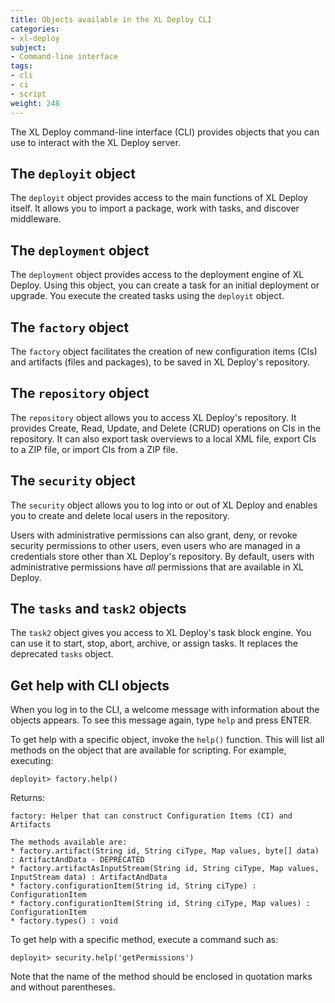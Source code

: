 ```yaml
---
title: Objects available in the XL Deploy CLI
categories:
- xl-deploy
subject:
- Command-line interface
tags:
- cli
- ci
- script
weight: 248
---
```


The XL Deploy command-line interface (CLI) provides objects that you can use to interact with the XL Deploy server.

## The `deployit` object

The `deployit` object provides access to the main functions of XL Deploy itself. It allows you to import a package, work with tasks, and discover middleware.

## The `deployment` object

The `deployment` object provides access to the deployment engine of XL Deploy. Using this object, you can create a task for an initial deployment or upgrade. You execute the created tasks using the `deployit` object.

## The `factory` object

The `factory` object facilitates the creation of new configuration items (CIs) and artifacts (files and packages), to be saved in XL Deploy's repository.

## The `repository` object

The `repository` object allows you to access XL Deploy's repository. It provides Create, Read, Update, and Delete (CRUD) operations on CIs in the repository. It can also export task overviews to a local XML file, export CIs to a ZIP file, or import CIs from a ZIP file.

## The `security` object

The `security` object allows you to log into or out of XL Deploy and enables you to create and delete local users in the repository.

Users with administrative permissions can also grant, deny, or revoke security permissions to other users, even users who are managed in a credentials store other than XL Deploy's repository. By default, users with administrative permissions have *all* permissions that are available in XL Deploy.

## The `tasks` and `task2` objects

The `task2` object gives you access to XL Deploy's task block engine. You can use it to start, stop, abort, archive, or assign tasks. It replaces the deprecated `tasks` object.

## Get help with CLI objects

When you log in to the CLI, a welcome message with information about the objects appears. To see this message again, type `help` and press ENTER.

To get help with a specific object, invoke the `help()` function. This will list all methods on the object that are available for scripting. For example, executing:

    deployit> factory.help()

Returns:

    factory: Helper that can construct Configuration Items (CI) and Artifacts

    The methods available are:
    * factory.artifact(String id, String ciType, Map values, byte[] data) : ArtifactAndData - DEPRECATED
    * factory.artifactAsInputStream(String id, String ciType, Map values, InputStream data) : ArtifactAndData
    * factory.configurationItem(String id, String ciType) : ConfigurationItem
    * factory.configurationItem(String id, String ciType, Map values) : ConfigurationItem
    * factory.types() : void

To get help with a specific method, execute a command such as:

    deployit> security.help('getPermissions')

Note that the name of the method should be enclosed in quotation marks and without parentheses.
